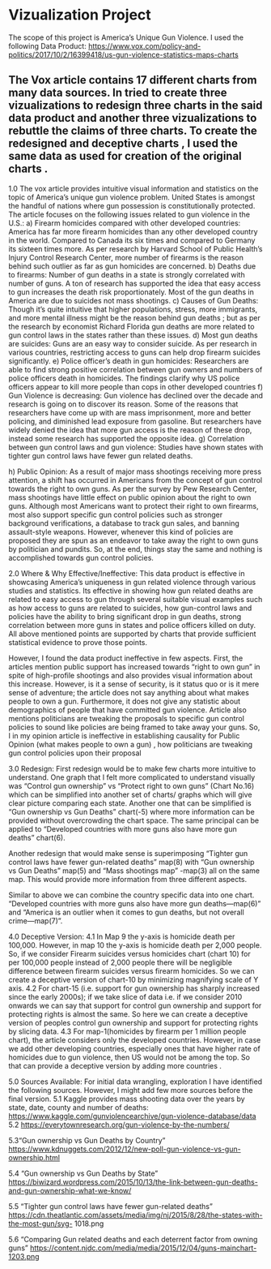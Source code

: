 # Vizualization Project
The scope of this project is America’s Unique Gun Violence. 
I used the following  Data Product: 
https://www.vox.com/policy-and-politics/2017/10/2/16399418/us-gun-violence-statistics-maps-charts

## The Vox article contains 17 different charts from many data sources. In tried to create three vizualizations to redesign three charts in the said data product and another three vizualizations  to rebuttle the claims of three charts. To create the redesigned and deceptive charts , I used the same data as used for creation of the original charts . 

1.0	The vox  article provides intuitive visual information and statistics on the topic of America’s unique gun violence problem. United States is amongst the handful of nations where gun possession is constitutionally protected. The article focuses on the following issues related to gun violence in the U.S.:
a)	Firearm homicides compared with other developed countries: America has far more firearm homicides than any other developed 	   country in the world. Compared to Canada its six times and compared to Germany its sixteen times more. As per research by   	 Harvard School of Public Health’s Injury Control Research Center, more number of firearms is the reason behind such outlier as far as gun homicides are concerned. 
b)	Deaths due to firearms: Number of gun deaths in a state is strongly correlated with number of guns. A ton of research has supported the idea that easy access to gun increases the death risk proportionately. Most of the gun deaths in America are due to suicides not mass shootings. 
c)	Causes of Gun Deaths: Though it’s quite intuitive that higher populations, stress, more immigrants, and more mental illness might be the reason behind gun deaths ; but as per the research by economist Richard Florida  gun deaths are more related to gun control laws in the states rather than these issues.
d)	Most gun deaths are suicides: Guns are an easy way to consider suicide. As per research in various countries, restricting access to guns can help drop firearm suicides significantly.
e)	Police officer’s death in gun homicides: Researchers are able to find strong positive correlation between gun owners and numbers of police officers death in homicides. The findings clarify why US police officers appear to kill more people than cops in other developed countries 
f)	Gun Violence is decreasing: Gun violence has declined over the decade and research is going on to discover its reason. Some of the reasons that researchers have come up with are mass imprisonment, more and better policing, and diminished lead exposure from gasoline. But researchers have widely denied the idea that more gun access is the reason of these drop, instead some research has supported the opposite idea.
g)	Correlation between gun control laws and gun violence: Studies have shown states with tighter gun control laws have fewer gun related deaths. 

h)	Public Opinion:
As a result of major mass shootings receiving more press attention, a shift has occurred in Americans from the concept of gun control towards the right to own guns.
As per the survey by Pew Research Center, mass shootings have little effect on public opinion about the right to own guns. Although most Americans want to protect their right to own firearms, most also support specific gun control policies such as stronger background verifications, a database to track gun sales, and banning assault-style weapons. However, whenever this kind of policies are proposed they are spun as an endeavor to take away the right to own guns by politician and pundits. So, at the end, things stay the same and nothing is accomplished towards gun control policies.

2.0	Where & Why Effective/Ineffective: 
This data product is effective in showcasing America’s uniqueness in gun related violence through various studies and statistics. Its effective in showing how gun related deaths are related to easy access to gun through several suitable visual examples such as how access to guns are related to suicides, how gun-control laws and policies have the ability to bring significant drop in gun deaths, strong correlation between more guns in states and police officers killed on duty. All above mentioned points are supported by charts that provide sufficient statistical evidence to prove those points.

However, I found the data product ineffective in few aspects. First, the articles mention public support has increased towards “right to own gun” in spite of high-profile shootings and also provides visual information about this increase. However, is it a sense of security, is it status quo or is it mere sense of adventure; the article does not say anything about what makes people to own a gun. Furthermore, it does not give any statistic about demographics of people that have committed gun violence. Article also mentions politicians are tweaking the proposals to specific gun control policies to sound like policies are being framed to take away your guns. So, I in my opinion article is ineffective in establishing causality for Public Opinion (what makes people to own a gun) , how politicians are tweaking gun control policies upon their proposal

3.0	Redesign:
First redesign would be to make few charts more intuitive to understand. One graph that I felt more complicated to understand visually was “Control gun ownership” vs “Protect right to own guns” (Chart No.16) which can be simplified into another set of charts/ graphs which will give clear picture comparing each state. Another one that can be simplified is “Gun ownership vs Gun Deaths” chart(-5) where more information can be provided without overcrowding the chart space. The same principal can be applied to “Developed countries with more guns also have more gun deaths” chart(6).
 
Another redesign that would make sense is superimposing “Tighter gun control laws have fewer gun-related deaths” map(8) with “Gun ownership vs Gun Deaths” map(5) and “Mass shootings map” -map(3) all on the same map. This would provide more information from three different aspects.
 
Similar to above we can combine the country specific data into one chart.  “Developed countries with more guns also have more gun deaths—map(6)” and “America is an outlier when it comes to gun deaths, but not overall crime—map(7)”.
 
4.0	Deceptive Version:
4.1	In Map 9 the y-axis is homicide death per 100,000. However, in map 10 the y-axis is homicide death per 2,000 people. So, if we consider Firearm suicides versus homicides chart (chart 10) for per 100,000 people instead of 2,000 people there will be negligible difference between firearm suicides versus firearm homicides. So we can create a deceptive version of chart-10 by minimizing magnifying scale of Y axis.
4.2	For chart-15 (i.e. support for gun ownership has sharply increased since the early 2000s); if we take slice of data i.e. if we consider 2010 onwards we can say that support for control gun ownership and support for protecting rights is almost the same. So here we can create a deceptive version of peoples control gun ownership and support for protecting rights by slicing data.
4.3         For map-1(homicides by firearm per 1 million people chart), the article considers only the developed countries. However, in case we add other developing countries, especially ones that have higher rate of homicides due to gun violence, then US would not be among the top. So that can provide a deceptive version by adding more countries .

5.0       Sources Available:
	For initial data wrangling, exploration I  have identified the following sources. However, I might add  few more sources before the     final version.
5.1 Kaggle provides mass shooting data over the years by state, date, county and number of deaths:
      https://www.kaggle.com/gunviolencearchive/gun-violence-database/data
5.2   https://everytownresearch.org/gun-violence-by-the-numbers/

5.3“Gun ownership vs Gun Deaths by Country”
	https://www.kdnuggets.com/2012/12/new-poll-gun-violence-vs-gun-ownership.html

5.4 “Gun ownership vs Gun Deaths by State”
	https://biwizard.wordpress.com/2015/10/13/the-link-between-gun-deaths-and-gun-ownership-what-we-know/

5.5  “Tighter gun control laws have fewer gun-related deaths”
	https://cdn.theatlantic.com/assets/media/img/nj/2015/8/28/the-states-with-the-most-gun/syg-          1018.png

5.6 “Comparing Gun related deaths and each deterrent factor from owning guns” 
	https://content.njdc.com/media/media/2015/12/04/guns-mainchart-1203.png
	
	
	

	


